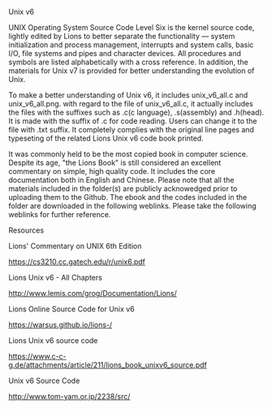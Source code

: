 Unix v6 

UNIX Operating System Source Code Level Six is the kernel source code, lightly edited by Lions 
to better separate the functionality — system initialization and process management, interrupts 
and system calls, basic I/O, file systems and pipes and character devices. All procedures and 
symbols are listed alphabetically with a cross reference. In addition, the materials for Unix 
v7 is provided for better understanding the evolution of Unix. 

To make a better understanding of Unix v6, it includes unix_v6_all.c and unix_v6_all.png. with 
regard to the file of unix_v6_all.c, it  actually includes the files with the suffixes such as 
.c(c language), .s(assembly) and .h(head). It is made with the suffix of .c for code reading. 
Users can change it to the file with .txt suffix. It completely complies with the original line 
pages and typeseting of the related Lions Unix v6 code book printed.

It was commonly held to be the most copied book in computer science. Despite its age, "the Lions 
Book" is still considered an excellent commentary on simple, high quality code. It includes the 
core documentation both in English and Chinese. Please note that all the materials included in 
the folder(s) are publicly acknowedged prior to uploading them to the Github. The ebook and the 
codes included in the folder are downloaded in the following weblinks. Please take the following 
weblinks for further reference. 
 
Resources

Lions' Commentary on UNIX 6th Edition

https://cs3210.cc.gatech.edu/r/unix6.pdf

Lions Unix v6 - All Chapters 

http://www.lemis.com/grog/Documentation/Lions/

Lions Online Source Code for Unix v6

https://warsus.github.io/lions-/

Lions Unix v6 source code 

https://www.c-c-g.de/attachments/article/211/lions_book_unixv6_source.pdf

Unix v6 Source Code

http://www.tom-yam.or.jp/2238/src/
